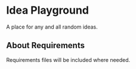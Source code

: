 # Idea Playground

A place for any and all random ideas.

## About Requirements

Requirements files will be included where needed.
